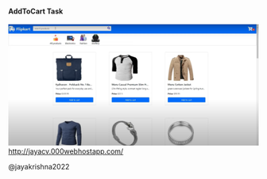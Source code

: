<h4>AddToCart Task</h4>
<img src="angular-add-to-cart.png">

<br>
<a href="http://jayacv.000webhostapp.com/">http://jayacv.000webhostapp.com/</a>

@jayakrishna2022 
